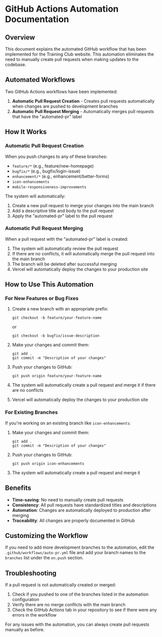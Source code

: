 # GitHub Actions Automation Documentation

## Overview

This document explains the automated GitHub workflow that has been implemented for the Training Club website. This automation eliminates the need to manually create pull requests when making updates to the codebase.

## Automated Workflows

Two GitHub Actions workflows have been implemented:

1. **Automatic Pull Request Creation** - Creates pull requests automatically when changes are pushed to development branches
2. **Automatic Pull Request Merging** - Automatically merges pull requests that have the "automated-pr" label

## How It Works

### Automatic Pull Request Creation

When you push changes to any of these branches:
- `feature/*` (e.g., feature/new-homepage)
- `bugfix/*` (e.g., bugfix/login-issue)
- `enhancement/*` (e.g., enhancement/better-forms)
- `icon-enhancements`
- `mobile-responsiveness-improvements`

The system will automatically:
1. Create a new pull request to merge your changes into the main branch
2. Add a descriptive title and body to the pull request
3. Apply the "automated-pr" label to the pull request

### Automatic Pull Request Merging

When a pull request with the "automated-pr" label is created:
1. The system will automatically review the pull request
2. If there are no conflicts, it will automatically merge the pull request into the main branch
3. The branch will be deleted after successful merging
4. Vercel will automatically deploy the changes to your production site

## How to Use This Automation

### For New Features or Bug Fixes

1. Create a new branch with an appropriate prefix:
   ```
   git checkout -b feature/your-feature-name
   ```
   or
   ```
   git checkout -b bugfix/issue-description
   ```

2. Make your changes and commit them:
   ```
   git add .
   git commit -m "Description of your changes"
   ```

3. Push your changes to GitHub:
   ```
   git push origin feature/your-feature-name
   ```

4. The system will automatically create a pull request and merge it if there are no conflicts

5. Vercel will automatically deploy the changes to your production site

### For Existing Branches

If you're working on an existing branch like `icon-enhancements`:

1. Make your changes and commit them:
   ```
   git add .
   git commit -m "Description of your changes"
   ```

2. Push your changes to GitHub:
   ```
   git push origin icon-enhancements
   ```

3. The system will automatically create a pull request and merge it

## Benefits

- **Time-saving**: No need to manually create pull requests
- **Consistency**: All pull requests have standardized titles and descriptions
- **Automation**: Changes are automatically deployed to production after merging
- **Traceability**: All changes are properly documented in GitHub

## Customizing the Workflow

If you need to add more development branches to the automation, edit the `.github/workflows/auto-pr.yml` file and add your branch names to the `branches` list under the `on.push` section.

## Troubleshooting

If a pull request is not automatically created or merged:

1. Check if you pushed to one of the branches listed in the automation configuration
2. Verify there are no merge conflicts with the main branch
3. Check the GitHub Actions tab in your repository to see if there were any errors in the workflow

For any issues with the automation, you can always create pull requests manually as before.
